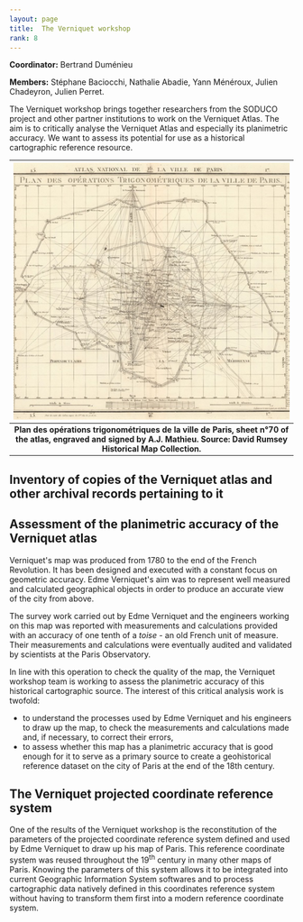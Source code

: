 ```yaml
---
layout: page
title:  The Verniquet workshop
rank: 8
---
```


**Coordinator:** Bertrand Duménieu

**Members:** Stéphane Baciocchi, Nathalie Abadie, Yann Ménéroux, Julien Chadeyron, Julien Perret.

The Verniquet workshop brings together researchers from the SODUCO project and other partner institutions to work on the Verniquet Atlas. The aim is to critically analyse the Verniquet Atlas and especially its planimetric accuracy. We want to assess its potential for use as a historical cartographic reference resource.

| ![Verniquet trigonometric works](./public/images/VerniquetOpTrigo.jpg) |
|:--:|
| <b>Plan des opérations trigonométriques de la ville de Paris, sheet n°70 of the atlas, engraved and signed by A.J. Mathieu. Source: David Rumsey Historical Map Collection.</b>|

## Inventory of copies of the Verniquet atlas and other archival records pertaining to it

## Assessment of the planimetric accuracy of the Verniquet atlas

Verniquet's map was produced from 1780 to the end of the French Revolution. It has been designed and executed with a constant focus on geometric accuracy. Edme Verniquet's aim was to represent well measured and calculated geographical objects in order to produce an accurate view of the city from above. 

The survey work carried out by Edme Verniquet and the engineers working on this map was reported with measurements and calculations provided with an accuracy of one tenth of a *toise* - an old French unit of measure. Their measurements and calculations were eventually audited and validated by scientists at the Paris Observatory.

In line with this operation to check the quality of the map, the Verniquet workshop team is working to assess the planimetric accuracy of this historical cartographic source. The interest of this critical analysis work is twofold:
- to understand the processes used by Edme Verniquet and his engineers to draw up the map, to check the measurements and calculations made and, if necessary, to correct their errors,
- to assess whether this map has a planimetric accuracy that is good enough for it to serve as a primary source to create a geohistorical reference dataset on the city of Paris at the end of the 18th century.

## The Verniquet projected coordinate reference system

One of the results of the Verniquet workshop is the reconstitution of the parameters of the projected coordinate reference system defined and used by Edme Verniquet to draw up his map of Paris. This reference coordinate system was reused throughout the 19<sup>th</sup> century in many other maps of Paris. Knowing the parameters of this system allows it to be integrated into current Geographic Information System softwares and to process cartographic data natively defined in this coordinates reference system without having to transform them first into a modern reference coordinate system. 

